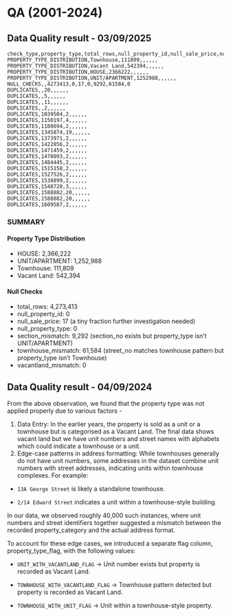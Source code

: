 # QA (2001-2024)
## Data Quality result - 03/09/2025

```csv
check_type,property_type,total_rows,null_property_id,null_sale_price,null_property_type,section_mismatch,townhouse_mismatch,vacantland_mismatch
PROPERTY_TYPE_DISTRIBUTION,Townhouse,111809,,,,,,
PROPERTY_TYPE_DISTRIBUTION,Vacant Land,542394,,,,,,
PROPERTY_TYPE_DISTRIBUTION,HOUSE,2366222,,,,,,
PROPERTY_TYPE_DISTRIBUTION,UNIT/APARTMENT,1252988,,,,,,
NULL_CHECKS,,4273413,0,17,0,9292,61584,0
DUPLICATES,,20,,,,,,
DUPLICATES,,5,,,,,,
DUPLICATES,,11,,,,,,
DUPLICATES,,2,,,,,,
DUPLICATES,1039504,2,,,,,,
DUPLICATES,1150197,4,,,,,,
DUPLICATES,1188694,2,,,,,,
DUPLICATES,1345874,19,,,,,,
DUPLICATES,1373971,2,,,,,,
DUPLICATES,1422856,2,,,,,,
DUPLICATES,1471459,2,,,,,,
DUPLICATES,1478093,2,,,,,,
DUPLICATES,1484445,2,,,,,,
DUPLICATES,1515158,2,,,,,,
DUPLICATES,1527526,2,,,,,,
DUPLICATES,1538899,2,,,,,,
DUPLICATES,1548720,3,,,,,,
DUPLICATES,1588882,20,,,,,,
DUPLICATES,1588882,20,,,,,,
DUPLICATES,1609587,2,,,,,,
```	

### SUMMARY
#### Property Type Distribution
- HOUSE: 2,366,222
- UNIT/APARTMENT: 1,252,988
- Townhouse: 111,809
- Vacant Land: 542,394

#### Null Checks

- total_rows: 4,273,413
- null_property_id: 0
- null_sale_price: 17 (a tiny fraction further investigation needed)
- null_property_type: 0
- section_mismatch: 9,292 (section_no exists but property_type isn’t UNIT/APARTMENT)
- townhouse_mismatch: 61,584 (street_no matches townhouse pattern but property_type isn’t Townhouse)
- vacantland_mismatch: 0


## Data Quality result - 04/09/2024

From the above observation, we found that the property type was not applied properly due to various factors - 

1. Data Entry: In the earlier years, the property is sold as a unit or a townhouse but is categorised as a Vacant Land. The final data shows vacant land but we have unit numbers and street names with alphabets which could indicate a townhouse or a unit. 
2. Edge-case patterns in address formatting: While townhouses generally do not have unit numbers, some addresses in the dataset combine unit numbers with street addresses, indicating units within townhouse complexes. For example:

- `13A George Street` is likely a standalone townhouse.

- `2/14 Edward Street` indicates a unit within a townhouse-style building.

In our data, we observed roughly 40,000 such instances, where unit numbers and street identifiers together suggested a mismatch between the recorded property_category and the actual address format.

To account for these edge cases, we introduced a separate flag column, property_type_flag, with the following values:

* `UNIT_WITH_VACANTLAND_FLAG` → Unit number exists but property is recorded as Vacant Land.

* `TOWNHOUSE_WITH_VACANTLAND_FLAG` → Townhouse pattern detected but property is recorded as Vacant Land.

* `TOWNHOUSE_WITH_UNIT_FLAG` → Unit within a townhouse-style property.